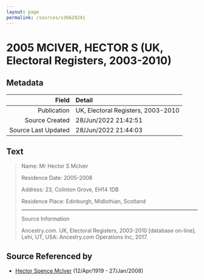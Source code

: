 ```yaml
---
layout: page
permalink: /sources/s36629241
---
```


# 2005 MCIVER, HECTOR S (UK, Electoral Registers, 2003-2010)

## Metadata
Field | Detail
---:|:---
Publication | UK, Electoral Registers, 2003-2010
Source Created | 28/Jun/2022 21:42:51
Source Last Updated | 28/Jun/2022 21:44:03

## Text

> Name: Mr Hector S McIver
>
> Residence Date: 2005-2008
>
> Address: 23, Colinton Grove, EH14 1DB
>
> Residence Place: Edinburgh, Midlothian, Scotland
>
> ---
>
> Source Information
>
> Ancestry.com. UK, Electoral Registers, 2003-2010 [database on-line]. Lehi, UT, USA: Ancestry.com Operations Inc, 2017.
>

## Source Referenced by

* [Hector Spence McIver](../people/@34334364@-hector-spence-mciver-b1919-4-12-d2008-1-27.md) (12/Apr/1919 - 27/Jan/2008)
